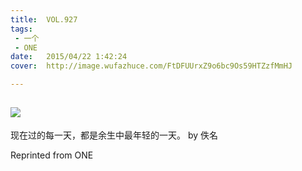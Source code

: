 ```yaml
---
title:	VOL.927
tags:
 - 一个
 - ONE
date:	2015/04/22 1:42:24
cover:	http://image.wufazhuce.com/FtDFUUrxZ9o6bc9Os59HTZzfMmHJ

---
```

![](http://image.wufazhuce.com/FtDFUUrxZ9o6bc9Os59HTZzfMmHJ)
---

现在过的每一天，都是余生中最年轻的一天。 by 佚名
 
Reprinted from ONE
